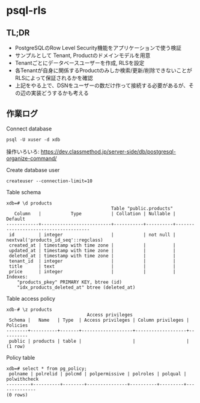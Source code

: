 # psql-rls

## TL;DR

- PostgreSQLのRow Level Security機能をアプリケーションで使う検証
- サンプルとして Tenant, Productのドメインモデルを用意
- Tenantごとにデータベースユーザーを作成, RLSを設定
- 各Tenantが自身に関係するProductのみしか検索/更新/削除できないことがRLSによって保証されるかを確認
- 上記をやる上で、DSNをユーザーの数だけ作って接続する必要があるが、その辺の実装どうするかも考える

## 作業ログ

Connect database

```console
psql -U xuser -d xdb
```

操作いろいろ:
https://dev.classmethod.jp/server-side/db/postgresql-organize-command/

Create database user

```console
createuser --connection-limit=10
```

Table schema

```console
xdb=# \d products
                                       Table "public.products"
   Column   |           Type           | Collation | Nullable |               Default
------------+--------------------------+-----------+----------+--------------------------------------
 id         | integer                  |           | not null | nextval('products_id_seq'::regclass)
 created_at | timestamp with time zone |           |          |
 updated_at | timestamp with time zone |           |          |
 deleted_at | timestamp with time zone |           |          |
 tenant_id  | integer                  |           |          |
 title      | text                     |           |          |
 price      | integer                  |           |          |
Indexes:
    "products_pkey" PRIMARY KEY, btree (id)
    "idx_products_deleted_at" btree (deleted_at)
```

Table access policy

```console
xdb-# \z products
                              Access privileges
 Schema |   Name   | Type  | Access privileges | Column privileges | Policies
--------+----------+-------+-------------------+-------------------+----------
 public | products | table |                   |                   |
(1 row)
```

Policy table

```console
xdb=# select * from pg_policy;
 polname | polrelid | polcmd | polpermissive | polroles | polqual | polwithcheck
---------+----------+--------+---------------+----------+---------+--------------
(0 rows)
```
